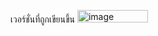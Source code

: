 เวอร์ชั่นที่ถูกเขียนขึ้น <img width="113" height="20" alt="image" src="https://github.com/user-attachments/assets/b4affc9b-d286-402c-a3f1-45dc91f26d3b" />
